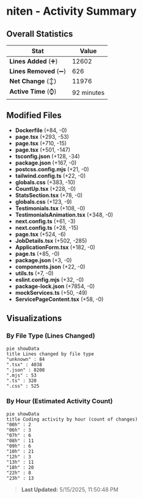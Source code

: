 # niten - Activity Summary 

## Overall Statistics

| Stat                   | Value                                                             |
| ---------------------- | ----------------------------------------------------------------- |
| **Lines Added** (➕)   | 12602                                          |
| **Lines Removed** (➖) | 626                                        |
| **Net Change** (↕)    | 11976                |
| **Active Time** (⌚)   | 92 minutes |


## Modified Files
- **Dockerfile** (+84, -0)
- **page.tsx** (+293, -53)
- **page.tsx** (+710, -15)
- **page.tsx** (+501, -147)
- **tsconfig.json** (+128, -34)
- **package.json** (+167, -0)
- **postcss.config.mjs** (+21, -0)
- **tailwind.config.ts** (+22, -0)
- **globals.css** (+383, -10)
- **CountUp.tsx** (+228, -0)
- **StatsSection.tsx** (+78, -0)
- **globals.css** (+123, -9)
- **Testimonials.tsx** (+108, -0)
- **TestimonialsAnimation.tsx** (+348, -0)
- **next.config.ts** (+61, -3)
- **next.config.ts** (+28, -15)
- **page.tsx** (+524, -6)
- **JobDetails.tsx** (+502, -285)
- **ApplicationForm.tsx** (+182, -0)
- **page.ts** (+85, -0)
- **package.json** (+3, -0)
- **components.json** (+22, -0)
- **utils.ts** (+7, -0)
- **eslint.config.mjs** (+32, -0)
- **package-lock.json** (+7854, -0)
- **mockServices.ts** (+50, -49)
- **ServicePageContent.tsx** (+58, -0)

## Visualizations

### By File Type (Lines Changed)

```mermaid
pie showData
title Lines changed by file type
"unknown" : 84
".tsx" : 4038
".json" : 8208
".mjs" : 53
".ts" : 320
".css" : 525
```

### By Hour (Estimated Activity Count)

```mermaid
pie showData
title Coding activity by hour (count of changes)
"00h" : 2
"06h" : 3
"07h" : 6
"08h" : 11
"09h" : 6
"10h" : 21
"12h" : 3
"13h" : 11
"18h" : 20
"22h" : 8
"23h" : 13
```


> **Last Updated:** 5/15/2025, 11:50:48 PM
